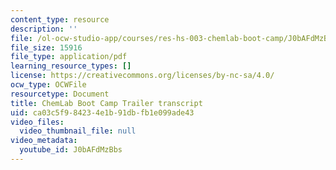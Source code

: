```yaml
---
content_type: resource
description: ''
file: /ol-ocw-studio-app/courses/res-hs-003-chemlab-boot-camp/J0bAFdMzBbs_transcript.pdf
file_size: 15916
file_type: application/pdf
learning_resource_types: []
license: https://creativecommons.org/licenses/by-nc-sa/4.0/
ocw_type: OCWFile
resourcetype: Document
title: ChemLab Boot Camp Trailer transcript
uid: ca03c5f9-8423-4e1b-91db-fb1e099ade43
video_files:
  video_thumbnail_file: null
video_metadata:
  youtube_id: J0bAFdMzBbs
---
```

